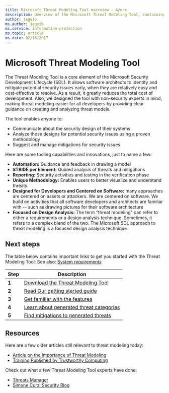 ```yaml
---
title: Microsoft Threat Modeling Tool overview - Azure
description: Overview of the Microsoft Threat Modeling Tool, containing information on getting started with the tool, including the Threat Modeling process.
author: jegeib
ms.author: jegeib
ms.service: information-protection
ms.topic: article
ms.date: 02/16/2017
---
```


# Microsoft Threat Modeling Tool

The Threat Modeling Tool is a core element of the Microsoft Security Development Lifecycle (SDL). It allows software architects to identify and mitigate potential security issues early, when they are relatively easy and cost-effective to resolve. As a result, it greatly reduces the total cost of development. Also, we designed the tool with non-security experts in mind, making threat modeling easier for all developers by providing clear guidance on creating and analyzing threat models. 

The tool enables anyone to:

* Communicate about the security design of their systems
* Analyze those designs for potential security issues using a proven methodology
* Suggest and manage mitigations for security issues

Here are some tooling capabilities and innovations, just to name a few:

* **Automation:** Guidance and feedback in drawing a model
* **STRIDE per Element:** Guided analysis of threats and mitigations
* **Reporting:** Security activities and testing in the verification phase
* **Unique Methodology:** Enables users to better visualize and understand threats
* **Designed for Developers and Centered on Software:** many approaches are centered on assets or attackers. We are centered on software. We build on activities that all software developers and architects are familiar with -- such as drawing pictures for their software architecture
* **Focused on Design Analysis:** The term "threat modeling" can refer to either a requirements or a design analysis technique. Sometimes, it refers to a complex blend of the two. The Microsoft SDL approach to threat modeling is a focused design analysis technique

## Next steps

The table below contains important links to get you started with the Threat Modeling Tool:
See also: [System requirements](threat-modeling-tool-releases.md)

| Step  | Description                                                                                   |
| ----- | --------------------------------------------------------------------------------------------- |
| **1** | [Download the Threat Modeling Tool](https://aka.ms/threatmodelingtool)                                |
| **2** | [Read Our getting started guide](threat-modeling-tool-getting-started.md)    |
| **3** | [Get familiar with the features](threat-modeling-tool-feature-overview.md)   |
| **4** | [Learn about generated threat categories](threat-modeling-tool-threats.md)   |
| **5** | [Find mitigations to generated threats](threat-modeling-tool-mitigations.md) |

## Resources

Here are a few older articles still relevant to threat modeling today:

* [Article on the Importance of Threat Modeling](/archive/msdn-magazine/2009/january/security-briefs-getting-started-with-the-sdl-threat-modeling-tool)
* [Training Published by Trustworthy Computing](https://www.microsoft.com/download/details.aspx?id=16420)

Check out what a few Threat Modeling Tool experts have done:

* [Threats Manager](https://simoneonsecurity.com/threatsmanagersetup-v1-5-10/)
* [Simone Curzi Security Blog](https://simoneonsecurity.com/)